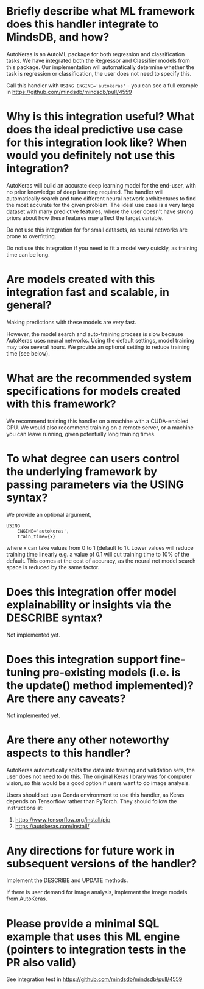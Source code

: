 # Briefly describe what ML framework does this handler integrate to MindsDB, and how?
AutoKeras is an AutoML package for both regression and classification tasks.
We have integrated both the Regressor and Classifier models from this package.
Our implementation will automatically determine whether the task is regression or classification, the user does not need to specify this.

Call this handler with
`USING ENGINE='autokeras'` - you can see a full example in https://github.com/mindsdb/mindsdb/pull/4559

# Why is this integration useful? What does the ideal predictive use case for this integration look like? When would you definitely not use this integration?
AutoKeras will build an accurate deep learning model for the end-user, with no prior knowledge of deep learning required.
The handler will automatically search and tune different neural network architectures to find the most accurate for the given problem.
The ideal use case is a very large dataset with many predictive features, where the user doesn't have strong priors about how these features may affect the target variable.

Do not use this integration for for small datasets, as neural networks are prone to overfitting.

Do not use this integration if you need to fit a model very quickly, as training time can be long.

# Are models created with this integration fast and scalable, in general?
Making predictions with these models are very fast.

However, the model search and auto-training process is slow because AutoKeras uses neural networks. Using the default settings, model training may take several hours. We provide an optional setting to reduce training time (see below).


# What are the recommended system specifications for models created with this framework?
We recommend training this handler on a machine with a CUDA-enabled GPU.
We would also recommend training on a remote server, or a machine you can leave running, given potentially long training times.

# To what degree can users control the underlying framework by passing parameters via the USING syntax?
We provide an optional argument,

```
USING
    ENGINE='autokeras',
    train_time={x}
```

where x can take values from 0 to 1 (default to 1). Lower values will reduce training time linearly e.g. a value of 0.1 will cut training time to 10% of the default. This comes at the cost of accuracy, as the neural net model search space is reduced by the same factor.

# Does this integration offer model explainability or insights via the DESCRIBE syntax?
Not implemented yet.

# Does this integration support fine-tuning pre-existing models (i.e. is the update() method implemented)? Are there any caveats?
Not implemented yet.

# Are there any other noteworthy aspects to this handler?
AutoKeras automatically splits the data into training and validation sets, the user does not need to do this.
The original Keras library was for computer vision, so this would be a good option if users want to do image analysis.

Users should set up a Conda environment to use this handler, as Keras depends on Tensorflow rather than PyTorch.
They should follow the instructions at:
1. https://www.tensorflow.org/install/pip
2. https://autokeras.com/install/

# Any directions for future work in subsequent versions of the handler?
Implement the DESCRIBE and UPDATE methods.

If there is user demand for image analysis, implement the image models from AutoKeras.

# Please provide a minimal SQL example that uses this ML engine (pointers to integration tests in the PR also valid)
See integration test in https://github.com/mindsdb/mindsdb/pull/4559
